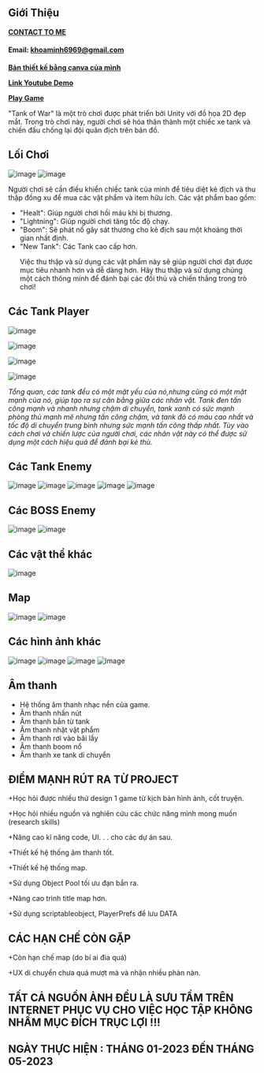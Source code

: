 ## Giới Thiệu
[**CONTACT TO ME**](https://www.facebook.com/Ireking666)
#### **Email: khoaminh6969@gmail.com**
[**Bản thiết kế bằng canva của mình**](https://www.canva.com/design/DAFkNTnQKrk/7vzJeTrkXwnNXJfh_VXRVw/edit?utm_content=DAFkNTnQKrk&utm_campaign=designshare&utm_medium=link2&utm_source=sharebutton) <p>
[**Link Youtube Demo**](https://youtu.be/eNwtEZ1ZRjc) <p>
[**Play Game**](https://ngobakhasix6nine9.itch.io/tank-war) <p>

"Tank of War" là một trò chơi được phát triển bởi Unity với đồ họa 2D đẹp mắt. Trong trò chơi này, người chơi sẽ hóa thân thành một chiếc xe tank và chiến đấu chống lại đội quân địch trên bản đồ.
## Lối Chơi
![image](https://github.com/IAmMinhKhoa/Tank-Game-Unity/assets/88275892/9f774398-fd27-43fb-b7dd-76569bb1fb88)
![image](https://github.com/IAmMinhKhoa/Tank-Game-Unity/assets/88275892/d9ebdea8-4bde-4e47-a8bc-ceef306ce7c5)

Người chơi sẽ cần điều khiển chiếc tank của mình để tiêu diệt kẻ địch và thu thập đồng xu để mua các vật phẩm và item hữu ích. Các vật phẩm bao gồm: <p>

- "Healt": Giúp người chơi hồi máu khi bị thương.
- "Lightning": Giúp người chơi tăng tốc độ chạy.
- "Boom": Sẽ phát nổ gây sát thương cho kẻ địch sau một khoảng thời gian nhất định.
- "New Tank": Các Tank cao cấp hơn.<p>
Việc thu thập và sử dụng các vật phẩm này sẽ giúp người chơi đạt được mục tiêu nhanh hơn và dễ dàng hơn. Hãy thu thập và sử dụng chúng một cách thông minh để đánh bại các đối thủ và chiến thắng trong trò chơi!<p>
## Các Tank Player
![image](https://github.com/IAmMinhKhoa/Tank-Game-Unity/assets/88275892/6d9b1b72-6b29-4c5c-b91c-fc595d065e2e)

![image](https://github.com/IAmMinhKhoa/Tank-Game-Unity/assets/88275892/4763f6b7-309a-4d47-b210-81ca8eda1b26)

![image](https://github.com/IAmMinhKhoa/Tank-Game-Unity/assets/88275892/0eace818-6511-4cb3-9890-3ce10e636fb0)

![image](https://github.com/IAmMinhKhoa/Tank-Game-Unity/assets/88275892/b0515e7e-3a3e-4532-bed5-f63e3eb06c5a)

*Tổng quan, các tank đều có một mặt yếu của nó,nhưng cũng có một mặt mạnh của nó, giúp tạo ra sự cân bằng giữa các nhân vật. Tank đen tấn công mạnh và nhanh nhưng chậm di chuyển, tank xanh có sức mạnh phòng thủ mạnh mẽ nhưng tấn công chậm, và tank đỏ có máu cao nhất và tốc độ di chuyển trung bình nhưng sức mạnh tấn công thấp nhất. Tùy vào cách chơi và chiến lược của người chơi, các nhân vật này có thể được sử dụng một cách hiệu quả để đánh bại kẻ thù.* <p>
## Các Tank Enemy
![image](https://github.com/IAmMinhKhoa/Tank-Game-Unity/assets/88275892/903e81b7-fba7-4dc2-b153-99fa21d05a25)
![image](https://github.com/IAmMinhKhoa/Tank-Game-Unity/assets/88275892/9ab39164-9d01-4693-a8b5-5a5a9fbc9069)
![image](https://github.com/IAmMinhKhoa/Tank-Game-Unity/assets/88275892/29d9d374-3267-4155-bbd4-ce82c9834f40)
![image](https://github.com/IAmMinhKhoa/Tank-Game-Unity/assets/88275892/7b8913bd-812a-44ec-88fd-b0dabdab3d15)
![image](https://github.com/IAmMinhKhoa/Tank-Game-Unity/assets/88275892/6c934827-9876-4499-8f86-848253007d9d)
## Các BOSS Enemy
![image](https://github.com/IAmMinhKhoa/Tank-Game-Unity/assets/88275892/1d2762e7-a4ff-43e8-bbb6-7ddda78b82ac)
![image](https://github.com/IAmMinhKhoa/Tank-Game-Unity/assets/88275892/20dae7a0-6ada-4ed1-a1e0-19467e1aa54e)
## Các vật thể khác
![image](https://github.com/IAmMinhKhoa/Tank-Game-Unity/assets/88275892/0b9d8457-52fe-417e-a4f9-e578c313750b)
## Map
![image](https://github.com/IAmMinhKhoa/Tank-Game-Unity/assets/88275892/d375ea83-33c7-4454-ab37-5a514732eac6)
![image](https://github.com/IAmMinhKhoa/Tank-Game-Unity/assets/88275892/06e6bec2-2df2-4b43-b0d5-d5aa6e3e1ccb)
## Các hình ảnh khác
![image](https://github.com/IAmMinhKhoa/Tank-Game-Unity/assets/88275892/773e3efd-9bb1-4892-810f-d508333e0146)
![image](https://github.com/IAmMinhKhoa/Tank-Game-Unity/assets/88275892/243d465a-34b3-4a44-9b28-be310fb490e8)
![image](https://github.com/IAmMinhKhoa/Tank-Game-Unity/assets/88275892/c59836ad-c3f9-4a0f-ad3b-4fd70383d0bc)
![image](https://github.com/IAmMinhKhoa/Tank-Game-Unity/assets/88275892/a537341f-9b9d-4215-aa1b-63679d69c397)

## Âm thanh
- Hệ thống âm thanh nhạc nền của game.
- Âm thanh nhấn nút
- Âm thanh bắn từ tank
- Âm thanh nhặt vật phẩm
- Âm thanh rơi vào bãi lầy
- Âm thanh boom nổ
- Âm thanh xe tank di chuyển
## ĐIỂM MẠNH RÚT RA TỪ PROJECT
+Học hỏi được nhiều thứ design 1 game từ kịch bản hình ảnh, cốt truyện. <p>
+Học hỏi nhiều nguồn và nghiên cứu các chức năng mình mong muốn (research skills) <p>
+Nâng cao kĩ năng code, UI. . . cho các dự án sau. <p>
+Thiết kế hệ thống âm thanh tốt.<p>
+Thiết kế hệ thống map.<p>
+Sử dụng Object Pool tối ưu đạn bắn ra.<p>
+Nâng cao trình title map hơn.<p>
+Sử dụng scriptableobject, PlayerPrefs để lưu DATA<p>
## CÁC HẠN CHẾ CÒN GẶP
+Còn hạn chế map (do bí ai đia quá)<p>
+UX di chuyển chưa quá mượt mà và nhận nhiều phàn nàn.<p>

## TẤT CẢ NGUỒN ẢNH ĐỀU LÀ SƯU TẦM TRÊN INTERNET PHỤC VỤ CHO VIỆC HỌC TẬP KHÔNG NHẦM MỤC ĐÍCH TRỤC LỢI !!!
## NGÀY THỰC HIỆN : THÁNG 01-2023 ĐẾN THÁNG 05-2023
